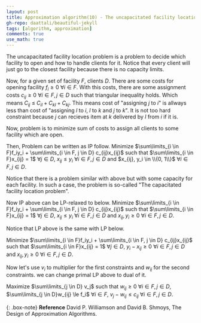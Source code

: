 ```yaml
---
layout: post
title: Approximation algorithm(10) - The uncapacitated facility location problem
gh-repo: daattali/beautiful-jekyll
tags: [algorithm, approximation]
comments: true
use_math: true
---
```


The uncapacitated facility location problem is a problem to decide which facility to open and how to handle clients for it.
Notice that every client will just go to the closest facility because there is no capacity limits.

Now, for a given set of facility $F$, clients $D$.
There are some costs for opening facility $f_i \ge 0$ $\forall i \in F$.
With this costs, there are some assignment costs $c_{ij} \ge 0$ $\forall i \in F, j \in D$ such that triangular inequality holds.
Which means $C_{ij}$ $\le$ $C_{il} + C_{kl} + C_{kj}$.
This means cost of "assigning $j$ to $i$" is allways less than cost of "assigning $l$ to $i$, $l$ to $k$ and $j$ to $k$".
It is not too hard constraint because $j$ can recieves item at $k$ delivered by $l$ from $i$ if it is.

Now, problem is to minimize sum of costs to assign all clients to some facility which are open.

Then, Problem can be written as IP follow.
Minimize $\sum\limits_{i \in F}f_iy_i + \sum\limits_{i \in F, j \in D} c_{ij}x_{ij}$ 
such that
$\sum\limits_{i \in F}x_{ij} = 1$ $\forall j \in D$, 
$x_{ij} \le y_i$ $\forall i \in F, j \in D$ and 
$x_{ij}, y_i \in \\{0, 1\\}$ $\forall i \in F, j \in D$.

Notice that there is a problem similar with above but with some capacity for each facility.
In such a case, the problem is so-called "The capacitated facility location problem".

Now IP above can be LP-relaxed to below.
Minimize $\sum\limits_{i \in F}f_iy_i + \sum\limits_{i \in F, j \in D} c_{ij}x_{ij}$ 
such that $\sum\limits_{i \in F}x_{ij} = 1$ $\forall j \in D$, 
$x_{ij} \le y_i$ $\forall i \in F, j \in D$ and 
$x_{ij}, y_i \ge 0$ $\forall i \in F, j \in D$.

Notice that LP above is the same with LP below.

Minimize $\sum\limits_{i \in F}f_iy_i + \sum\limits_{i \in F, j \in D} c_{ij}x_{ij}$ 
such that $\sum\limits_{i \in F}x_{ij} = 1$ $\forall j \in D$, 
$y_i - x_{ij} \ge 0$ $\forall i \in F, j \in D$ and 
$x_{ij}, y_i \ge 0$ $\forall i \in F, j \in D$.

Now let's use $v_i$ to multiplier for the first constraints and $w_{ij}$ for the second constraints.
we can change primal LP above to dual of it.

Maximize $\sum\limits_{j \in D} v_j$
such that $w_{ij} \ge 0$ $\forall i \in F, j \in D$,
$\sum\limits_{j \in D}w_{ij} \le f_i$ $\forall i \in F$,
$v_j - w_{ij} \le c_{ij}$ $\forall i \in F, j \in D$.

{: .box-note}
**Reference** David P. Williamson and David B. Shmoys, The Design of Approximation Algorithms.